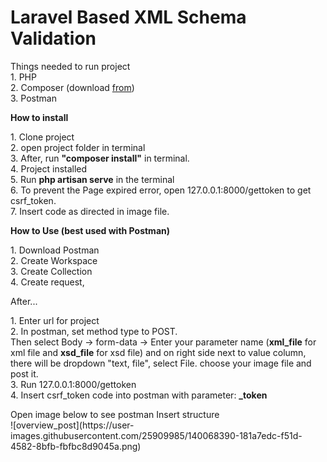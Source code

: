 <h1>Laravel Based XML Schema Validation</h1>

<p>
    Things needed to run project</br>
    1. PHP</br>
    2. Composer (download <a href="getcomposer.org/download">from</a>)</br>
    3. Postman
</p>
<p>
    <b>How to install</b>
</p>

<p>
    1. Clone project</br>
    2. open project folder in terminal</br>
    3. After, run <b>"composer install"</b> in terminal.</br>
    4. Project installed</br>
    5. Run <b>php artisan serve</b> in the terminal</br>
    6. To prevent the Page expired error, open 127.0.0.1:8000/gettoken to get csrf_token.</br>
    7. Insert code as directed in image file.</br>
</p>

<p>
    <b>How to Use (best used with Postman)</b>
</p>

<p>
    1. Download Postman</br>
    2. Create Workspace</br>
    3. Create Collection</br>
    4. Create request,
    <p>After...</p>
    1. Enter url for project</br>
    2. In postman, set method type to POST.</br>
    Then select Body -> form-data -> Enter your parameter name (<b>xml_file</b> for xml file and <b>xsd_file</b> for xsd file) and on right side next to value column, there will be dropdown "text, file", select File. choose your image file and post it.</br>
    3. Run 127.0.0.1:8000/gettoken</br>
    4. Insert csrf_token code into postman with parameter: <b>_token</b></br>
</p>
Open image below to see postman Insert structure</br>
![overview_post](https://user-images.githubusercontent.com/25909985/140068390-181a7edc-f51d-4582-8bfb-fbfbc8d9045a.png)


